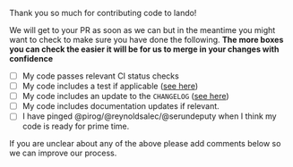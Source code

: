 Thank you so much for contributing code to lando!

We will get to your PR as soon as we can but in the meantime you might want to
check to make sure you have done the following. **The more boxes you can check
the easier it will be for us to merge in your changes with confidence**

- [ ] My code passes relevant CI status checks
- [ ] My code includes a test if applicable ([see here](https://docs.lndo.io/dev/testing.html))
- [ ] My code includes an update to the `CHANGELOG` ([see here](https://github.com/kalabox/lando/tree/master/docs/changelog))
- [ ] My code includes documentation updates if relevant.
- [ ] I have pinged @pirog/@reynoldsalec/@serundeputy when I think my code is ready for prime time.

If you are unclear about any of the above please add comments below so we can
improve our process.
